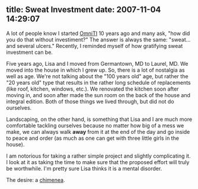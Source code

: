 title: Sweat Investment
date: 2007-11-04 14:29:07
---

<p>A lot of people know I started <a href="http://omniti.com">OmniTI</a> 10 years ago and many ask, "how did you do that without investiment?"  The answer is always the same: "sweat... and several ulcers."  Recently, I reminded myself of how gratifying sweat investment can be.</p>  <p>Five years ago, Lisa and I moved from Germantown, MD to Laurel, MD.  We moved into the house in which I grew up.  So, there is a lot of nostalgia as well as age.  We're not talking about the "100 years old" age, but rather the "20 years old" type that results in the rather long schedule of replacements (like roof, kitchen, windows, etc.).  We renovated the kitchen soon after moving in, and soon after made the sun room on the back of the house and integral edition.  Both of those things we lived through, but did not do ourselves.</p>  <p>Landscaping, on the other hand, is something that Lisa and I are much more comfortable tackling ourselves because no matter how big of a mess we make, we can always walk <b>away</b> from it at the end of the day and go inside to peace and order (as much as one can get with three little girls in the house).</p>  <p>I am notorious for taking a rather simple project and slightly complicating it.  I look at it as taking the time to make sure that the proposed effort will truly be worthwhile.  I'm pretty sure Lisa thinks it is a mental disorder.</p>  <p>The desire: a <a href="http://en.wikipedia.org/wiki/Chiminea">chimenea</a>.</p> 

